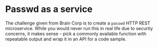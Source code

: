 # Passwd as a service

The challenge given from Brain Corp is to create a `passwd` HTTP REST microservice. While you would never run this in real life due to securtiy concerns, it makes sense - pick a commonly available function with repeatable output and wrap it in an API for a code sample.
